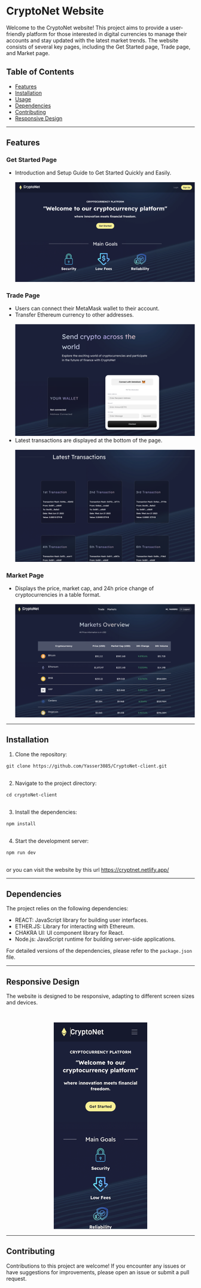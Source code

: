 <!DOCTYPE html>
<html>

<body>
  <h1>CryptoNet Website</h1>

  <p>Welcome to the CryptoNet website! This project aims to provide a user-friendly platform for those interested in digital currencies to manage their accounts and stay updated with the latest market trends. The website consists of several key pages, including the Get Started page, Trade page, and Market page.</p>

  <h2>Table of Contents</h2>
  <ul>
    <li><a href="#features">Features</a></li>
    <li><a href="#installation">Installation</a></li>
    <li><a href="#usage">Usage</a></li>
    <li><a href="#dependencies">Dependencies</a></li>
    <li><a href="#contributing">Contributing</a></li>
    <li><a href="#responsive">Responsive Design</a></li>
  </ul>
  <hr>

  <h2 id="features">Features</h2>

  <h3>Get Started Page</h3>
  <ul>
    <li>Introduction and Setup Guide to Get Started Quickly and Easily.</li>
    <br>
    <img src="./public/images/1.png">
  </ul>

  <h3>Trade Page</h3>
  <ul>
    <li>Users can connect their MetaMask wallet to their account.</li>
    <li>Transfer Ethereum currency to other addresses.</li>
    <br>
    <img src="./public/images/3.png">
    <br>
    <li>Latest transactions are displayed at the bottom of the page.</li>
    <br>
    <img src="./public/images/4.png">
  </ul>

  <h3>Market Page</h3>
  <ul>
    <li>Displays the price, market cap, and 24h price change of cryptocurrencies in a table format.</li>
    <br>
    <img src="./public/images/5.png">
  </ul>
<hr>
  <h2 id="installation">Installation</h2>

  <ol>
    <li>Clone the repository:</li>
  </ol>

  <pre><code>git clone https://github.com/Yasser3085/CryptoNet-client.git
  </code></pre>

  <ol start="2">
    <li>Navigate to the project directory:</li>
  </ol>

  <pre><code>cd cryptoNet-client
  </code></pre>

  <ol start="3">
    <li>Install the dependencies:</li>
  </ol>

  <pre><code>npm install
  </code></pre>

  <ol start="4">
    <li>Start the development server:</li>
  </ol>

  <pre><code>npm run dev
  </code></pre>

<span> or you can visit the website by this url https://cryptnet.netlify.app/ </span>


<hr>
 <h2 id="dependencies">Dependencies</h2>

  <p>The project relies on the following dependencies:</p>

  <ul>
    <li>REACT: JavaScript library for building user interfaces.</li>
    <li>ETHER.JS: Library for interacting with Ethereum.</li>
    <li>CHAKRA UI: UI component library for React.</li>
    <li>Node.js: JavaScript runtime for building server-side applications.</li>
  </ul>

  <p>For detailed versions of the dependencies, please refer to the <code>package.json</code> file.</p>

<hr>
  <h2 id="responsive">Responsive Design</h2>

  <p>The website is designed to be responsive, adapting to different screen sizes and devices.</p>
<br>
<p align="center">
  <img width='250' src='./public/images/8.png' alt="Image" >
</p>

<hr>
  <h2 id="contributing">Contributing</h2>

  <p>Contributions to this project are welcome! If you encounter any issues or have suggestions for improvements, please open an issue or submit a pull request.</p>
</body>

</html>
